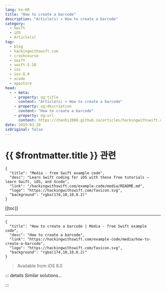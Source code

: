 ```yaml
---
lang: ko-KR
title: "How to create a barcode"
description: "Article(s) > How to create a barcode"
category:
  - Swift
  - iOS
  - Article(s)
tag: 
  - blog
  - hackingwithswift.com
  - crashcourse
  - swift
  - swift-5.10
  - ios
  - ios-8.0
  - xcode
  - appstore
head:
  - - meta:
    - property: og:title
      content: "Article(s) > How to create a barcode"
    - property: og:description
      content: "How to create a barcode"
    - property: og:url
      content: https://chanhi2000.github.io/articles/hackingwithswift.com/example-code/media/how-to-create-a-barcode.html
date: 2019-03-28
isOriginal: false
---
```


# {{ $frontmatter.title }} 관련

```component VPCard
{
  "title": "Media - free Swift example code",
  "desc": "Learn Swift coding for iOS with these free tutorials – learn Swift, iOS, and Xcode",
  "link": "/hackingwithswift.com/example-code/media/README.md",
  "logo": "https://hackingwithswift.com/favicon.svg",
  "background": "rgba(174,10,10,0.2)"
}
```

[[toc]]

---

```component VPCard
{
  "title": "How to create a barcode | Media - free Swift example code",
  "desc": "How to create a barcode",
  "link": "https://hackingwithswift.com/example-code/media/how-to-create-a-barcode",
  "logo": "https://hackingwithswift.com/favicon.svg",
  "background": "rgba(174,10,10,0.2)"
}
```

> Available from iOS 8.0

<!-- TODO: 작성 -->

<!-- 
You can generate a string into a traditional barcode using iOS using Core Image, but you should make sure and convert your input string to a `Data` using `String.Encoding.ascii` to ensure compatibility. Here's a function you can use that wraps it all up neatly, including scaling up the barcode so it's a bit bigger:

```swift
func generateBarcode(from string: String) -> UIImage? {
    let data = string.data(using: String.Encoding.ascii)

    if let filter = CIFilter(name: "CICode128BarcodeGenerator") {
        filter.setValue(data, forKey: "inputMessage")
        let transform = CGAffineTransform(scaleX: 3, y: 3)

        if let output = filter.outputImage?.transformed(by: transform) {
            return UIImage(ciImage: output)
        }
    }

    return nil
}
```

With that method in place, you can now write code like this:

```swift
let image = generateBarcode(from: "Hacking with Swift")
```

-->

::: details Similar solutions…

<!--
/example-code/media/how-to-create-a-pdf417-barcode">How to create a PDF417 barcode 
/example-code/media/how-to-scan-a-barcode">How to scan a barcode 
/example-code/uikit/how-to-create-live-playgrounds-in-xcode">How to create live playgrounds in Xcode 
/example-code/games/how-to-create-a-random-terrain-tile-map-using-sktilemapnode-and-gkperlinnoisesource">How to create a random terrain tile map using SKTileMapNode and GKPerlinNoiseSource 
/quick-start/swiftui/swiftui-tips-and-tricks">SwiftUI tips and tricks</a>
-->

:::


